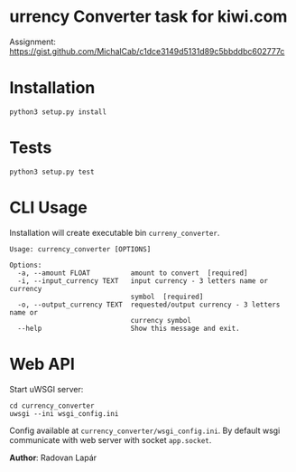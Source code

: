 urrency Converter task for kiwi.com
===================
Assignment: https://gist.github.com/MichalCab/c1dce3149d5131d89c5bbddbc602777c
# Installation
```
python3 setup.py install
```
# Tests
```
python3 setup.py test
```

# CLI Usage
Installation will create executable bin `curreny_converter`.
```
Usage: currency_converter [OPTIONS]

Options:
  -a, --amount FLOAT          amount to convert  [required]
  -i, --input_currency TEXT   input currency - 3 letters name or currency
                              symbol  [required]
  -o, --output_currency TEXT  requested/output currency - 3 letters name or
                              currency symbol
  --help                      Show this message and exit.

```
# Web API

Start uWSGI server:

```
cd currency_converter
uwsgi --ini wsgi_config.ini
```
Config available at `currency_converter/wsgi_config.ini`.
By default wsgi communicate with web server with socket `app.socket`.

**Author**: Radovan Lapár

